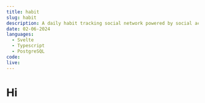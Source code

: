 ```yaml
---
title: habit
slug: habit
description: A daily habit tracking social network powered by social accountability
date: 02-06-2024
languages:
  - Svelte
  - Typescript
  - PostgreSQL
code:
live:
---
```


# Hi
